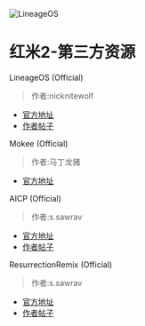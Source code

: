 ![LineageOS](https://lh3.googleusercontent.com/-eAwukrnUcv0/AAAAAAAAAAI/AAAAAAAAAA4/9AoF2GD_RVs/w360-h203-p-rw/photo.jpg)

# 红米2-第三方资源

LineageOS (Official)

> 作者:nicknitewolf

* [官方地址](https://download.lineageos.org/wt88047)
* [作者帖子](https://forum.xda-developers.com/redmi-2/development/rom-lineageos-14-1-t3529286)

Mokee (Official)

> 作者:马丁龙猪

* [官方地址](http://download.mokeedev.com/?device=wt88047)

AICP (Official)

> 作者:s.sawrav

* [官方地址](http://dwnld.aicp-rom.com/?device=wt88047)
* [作者帖子](http://forum.xda-developers.com/redmi-2/development/rom-t3482670)


ResurrectionRemix (Official)

> 作者:s.sawrav

* [官方地址](https://sourceforge.net/projects/resurrectionremix/files/wt88047/N/)
* [作者帖子](https://forum.xda-developers.com/redmi-2/development/redmi-2-resurrection-remix-5-8-0-t3530566)
